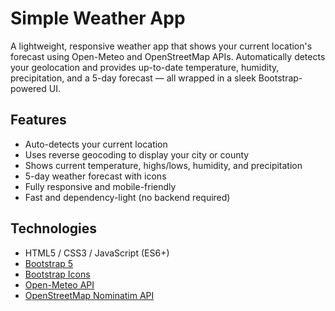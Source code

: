 # Simple Weather App
A lightweight, responsive weather app that shows your current location's forecast using Open-Meteo and OpenStreetMap APIs. Automatically detects your geolocation and provides up-to-date temperature, humidity, precipitation, and a 5-day forecast — all wrapped in a sleek Bootstrap-powered UI.

## Features
- Auto-detects your current location
- Uses reverse geocoding to display your city or county
- Shows current temperature, highs/lows, humidity, and precipitation
- 5-day weather forecast with icons
- Fully responsive and mobile-friendly
- Fast and dependency-light (no backend required)

## Technologies
- HTML5 / CSS3 / JavaScript (ES6+)
- [Bootstrap 5](https://getbootstrap.com/)
- [Bootstrap Icons](https://icons.getbootstrap.com/)
- [Open-Meteo API](https://open-meteo.com/)
- [OpenStreetMap Nominatim API](https://nominatim.org/)
